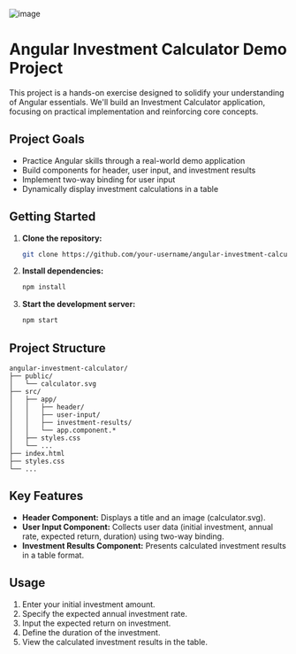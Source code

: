 ![image](https://github.com/user-attachments/assets/39e19719-d67a-435b-b7d2-5e6aa0f2b58c)
# Angular Investment Calculator Demo Project

This project is a hands-on exercise designed to solidify your understanding of Angular essentials. We'll build an Investment Calculator application, focusing on practical implementation and reinforcing core concepts.

## Project Goals

- Practice Angular skills through a real-world demo application
- Build components for header, user input, and investment results
- Implement two-way binding for user input
- Dynamically display investment calculations in a table

## Getting Started

1. **Clone the repository:**
   ```bash
   git clone https://github.com/your-username/angular-investment-calculator.git
   ```
2. **Install dependencies:**
   ```bash
   npm install
   ```
3. **Start the development server:**
   ```bash
   npm start
   ```

## Project Structure

```
angular-investment-calculator/
├── public/
│   └── calculator.svg
├── src/
│   ├── app/
│   │   ├── header/
│   │   ├── user-input/
│   │   ├── investment-results/
│   │   └── app.component.*
│   ├── styles.css
│   └── ...
├── index.html
├── styles.css
└── ...
```

## Key Features

- **Header Component:** Displays a title and an image (calculator.svg).
- **User Input Component:** Collects user data (initial investment, annual rate, expected return, duration) using two-way binding.
- **Investment Results Component:** Presents calculated investment results in a table format.

## Usage

1. Enter your initial investment amount.
2. Specify the expected annual investment rate.
3. Input the expected return on investment.
4. Define the duration of the investment.
5. View the calculated investment results in the table.




